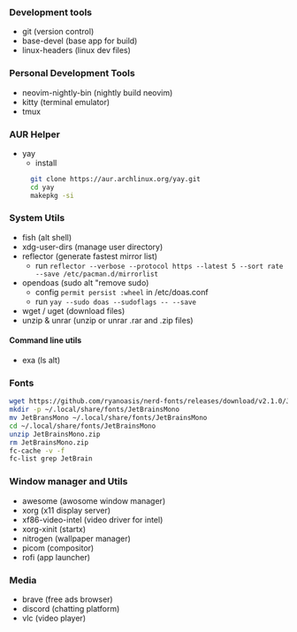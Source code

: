 
### Development tools

- git (version control)
- base-devel (base app for build)
- linux-headers (linux dev files)

### Personal Development Tools
- neovim-nightly-bin (nightly build neovim)
- kitty (terminal emulator)
- tmux

### AUR Helper

- yay
    - install
    ```sh
      git clone https://aur.archlinux.org/yay.git 
      cd yay
      makepkg -si
     ```

### System Utils

- fish (alt shell)
- xdg-user-dirs (manage user directory)
- reflector (generate fastest mirror list)
    - run `reflector --verbose --protocol https --latest 5 --sort rate --save /etc/pacman.d/mirrorlist`
- opendoas (sudo alt "remove sudo)
    - config `permit persist :wheel` in /etc/doas.conf
    - run `yay --sudo doas --sudoflags -- --save`
- wget / uget (download files)
- unzip & unrar (unzip or unrar .rar and .zip files)

#### Command line utils
- exa (ls alt)

### Fonts
```sh
wget https://github.com/ryanoasis/nerd-fonts/releases/download/v2.1.0/JetBrainsMono.zip
mkdir -p ~/.local/share/fonts/JetBrainsMono
mv JetBransMono ~/.local/share/fonts/JetBrainsMono
cd ~/.local/share/fonts/JetBrainsMono
unzip JetBrainsMono.zip
rm JetBrainsMono.zip
fc-cache -v -f
fc-list grep JetBrain
```
### Window manager and Utils

- awesome (awosome window manager)
- xorg (x11 display server)
- xf86-video-intel (video driver for intel)
- xorg-xinit (startx)
- nitrogen (wallpaper manager)
- picom (compositor)
- rofi (app launcher)



### Media

- brave (free ads browser)
- discord (chatting platform)
- vlc (video player)
